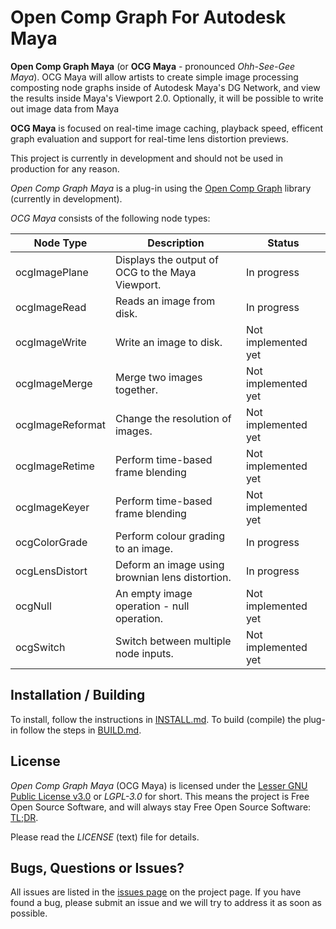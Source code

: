 # Open Comp Graph For Autodesk Maya

**Open Comp Graph Maya** (or **OCG Maya** - pronounced *Ohh-See-Gee
Maya*). OCG Maya will allow artists to create simple image processing
composting node graphs inside of Autodesk Maya's DG Network, and view
the results inside Maya's Viewport 2.0. Optionally, it will be
possible to write out image data from Maya

**OCG Maya** is focused on real-time image caching, playback speed,
efficent graph evaluation and support for real-time lens distortion
previews.

This project is currently in development and should not be used in
production for any reason.

*Open Comp Graph Maya* is a plug-in using the
[Open Comp Graph](https://github.com/david-cattermole/OpenCompGraph/)
library (currently in development).

*OCG Maya* consists of the following node types:

| Node Type        | Description                                      | Status              |
|------------------|--------------------------------------------------|---------------------|
| ocgImagePlane    | Displays the output of OCG to the Maya Viewport. | In progress         |
| ocgImageRead     | Reads an image from disk.                        | In progress         |
| ocgImageWrite    | Write an image to disk.                          | Not implemented yet |
| ocgImageMerge    | Merge two images together.                       | Not implemented yet |
| ocgImageReformat | Change the resolution of images.                 | Not implemented yet |
| ocgImageRetime   | Perform time-based frame blending                | Not implemented yet |
| ocgImageKeyer    | Perform time-based frame blending                | Not implemented yet |
| ocgColorGrade    | Perform colour grading to an image.              | In progress         |
| ocgLensDistort   | Deform an image using brownian lens distortion.  | In progress         |
| ocgNull          | An empty image operation - null operation.       | Not implemented yet |
| ocgSwitch        | Switch between multiple node inputs.             | Not implemented yet |

## Installation / Building

To install, follow the instructions in
[INSTALL.md](https://github.com/david-cattermole/OpenCompGraphMaya/blob/master/INSTALL.md).
To build (compile) the plug-in follow the steps in
[BUILD.md](https://github.com/david-cattermole/OpenCompGraphMaya/blob/master/BUILD.md).

## License

*Open Comp Graph Maya* (OCG Maya) is licensed under the
[Lesser GNU Public License v3.0](https://github.com/david-cattermole/OpenCompGraphMaya/blob/master/LICENSE)
or *LGPL-3.0* for short.
This means the project is Free Open Source Software, and will always
stay Free Open Source Software:
[TL;DR](https://www.tldrlegal.com/l/lgpl-3.0).

Please read the *LICENSE* (text) file for details.

## Bugs, Questions or Issues?

All issues are listed in the
[issues page](https://github.com/david-cattermole/OpenCompGraphMaya/issues)
on the project page. If you have found a bug, please submit an issue and we will
try to address it as soon as possible.
